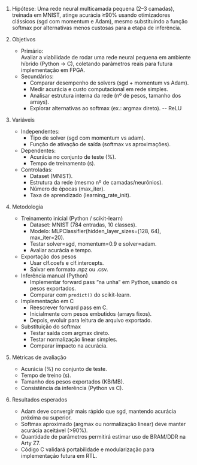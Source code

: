 1. Hipótese: Uma rede neural multicamada pequena (2–3 camadas), treinada em MNIST, atinge acurácia ≥90% usando otimizadores clássicos (sgd com momentum e Adam), mesmo substituindo a função softmax por alternativas menos custosas para a etapa de inferência.

2. Objetivos
	- Primário:  
		    Avaliar a viabilidade de rodar uma rede neural pequena em ambiente híbrido (Python → C), coletando parâmetros reais para futura implementação em FPGA.
	- Secundários:
	    - Comparar desempenho de solvers (sgd + momentum vs Adam).
	    - Medir acurácia e custo computacional em rede simples.
	    - Analisar estrutura interna da rede (nº de pesos, tamanho dos arrays).
	    - Explorar alternativas ao softmax (ex.: argmax direto). -- ReLU
	    
3. Variáveis
	- Independentes:
		- Tipo de solver (sgd com momentum vs adam).
		- Função de ativação de saída (softmax vs aproximações).
	- Dependentes:
		- Acurácia no conjunto de teste (%).
		- Tempo de treinamento (s).
	- Controladas:
		- Dataset (MNIST).
		- Estrutura da rede (mesmo nº de camadas/neurônios).
		- Número de épocas (max_iter).
		- Taxa de aprendizado (learning_rate_init).
	
4. Metodologia
	- Treinamento inicial (Python / scikit-learn)
	    - Dataset: MNIST (784 entradas, 10 classes).
	    - Modelo: MLPClassifier(hidden_layer_sizes=(128, 64), max_iter=20).
	    - Testar solver=sgd, momentum=0.9 e solver=adam.
	    - Avaliar acurácia e tempo.
	- Exportação dos pesos
	    - Usar clf.coefs e clf.intercepts.
	    - Salvar em formato .npz ou .csv.
	- Inferência manual (Python)
	    - Implementar forward pass “na unha” em Python, usando os pesos exportados.
	    - Comparar com `predict()` do scikit-learn.
	- Implementação em C
	    - Reescrever forward pass em C.
	    - Inicialmente com pesos embutidos (arrays fixos).
	    - Depois, evoluir para leitura de arquivo exportado.
	- Substituição do softmax
	    - Testar saída com argmax direto.
	    - Testar normalização linear simples.
	    - Comparar impacto na acurácia.
	
5. Métricas de avaliação
	- Acurácia (%) no conjunto de teste.
	- Tempo de treino (s).
	- Tamanho dos pesos exportados (KB/MB).
	- Consistência da inferência (Python vs C).	

 6. Resultados esperados
	- Adam deve convergir mais rápido que sgd, mantendo acurácia próxima ou superior.
	- Softmax aproximado (argmax ou normalização linear) deve manter acurácia aceitável (>90%).
	- Quantidade de parâmetros permitirá estimar uso de BRAM/DDR na Arty Z7.
	- Código C validará portabilidade e modularização para implementação futura em RTL.
